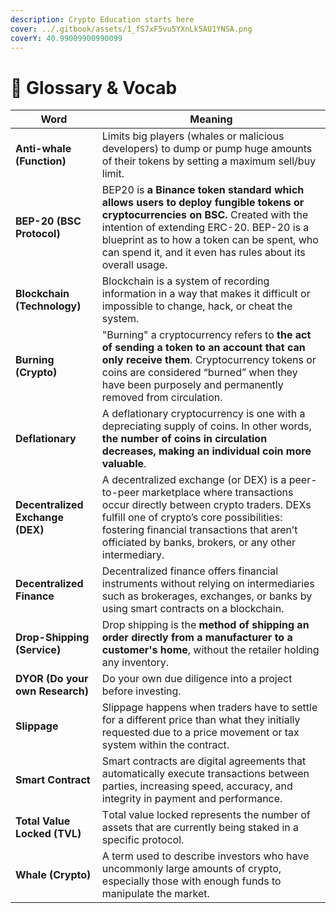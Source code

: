 ```yaml
---
description: Crypto Education starts here
cover: ../.gitbook/assets/1_fS7xF5vu5YXnLk5AU1YNSA.png
coverY: 40.99009900990099
---
```


# 📖 Glossary & Vocab

| Word                             | Meaning                                                                                                                                                                                                                                                                               |
| -------------------------------- | ------------------------------------------------------------------------------------------------------------------------------------------------------------------------------------------------------------------------------------------------------------------------------------- |
| **Anti-whale (Function)**        | Limits big players (whales or malicious developers) to dump or pump huge amounts of their tokens by setting a maximum sell/buy limit.                                                                                                                                                 |
| **BEP-20 (BSC Protocol)**        | BEP20 is **a Binance token standard which allows users to deploy fungible tokens or cryptocurrencies on BSC.** Created with the intention of extending ERC-20. BEP-20 is a blueprint as to how a token can be spent, who can spend it, and it even has rules about its overall usage. |
| **Blockchain (Technology)**      | Blockchain is a system of recording information in a way that makes it difficult or impossible to change, hack, or cheat the system.                                                                                                                                                  |
| **Burning (Crypto)**             | "Burning" a cryptocurrency refers to **the act of sending a token to an account that can only receive them**.   Cryptocurrency tokens or coins are considered “burned” when they have been purposely and permanently removed from circulation.                                        |
| **Deflationary**                 | A deflationary cryptocurrency is one with a depreciating supply of coins. In other words, **the number of coins in circulation decreases, making an individual coin more valuable**.                                                                                                  |
| **Decentralized Exchange (DEX)** | A decentralized exchange (or DEX) is a peer-to-peer marketplace where transactions occur directly between crypto traders. DEXs fulfill one of crypto’s core possibilities: fostering financial transactions that aren’t officiated by banks, brokers, or any other intermediary.      |
| **Decentralized Finance**        | Decentralized finance offers financial instruments without relying on intermediaries such as brokerages, exchanges, or banks by using smart contracts on a blockchain.                                                                                                                |
| **Drop-Shipping (Service)**      | Drop shipping is the **method of shipping an order directly from a manufacturer to a customer's home**, without the retailer holding any inventory.                                                                                                                                   |
| **DYOR (Do your own Research)**  | Do your own due diligence into a project before investing.                                                                                                                                                                                                                            |
| **Slippage**                     | Slippage happens when traders have to settle for a different price than what they initially requested due to a price movement or tax system within the contract.                                                                                                                      |
| **Smart Contract**               | Smart contracts are digital agreements that automatically execute transactions between parties, increasing speed, accuracy, and integrity in payment and performance.                                                                                                                 |
| **Total Value Locked (TVL)**     | Тotal value locked represents the number of assets that are currently being staked in a specific protocol.                                                                                                                                                                            |
| **Whale (Crypto)**               | A term used to describe investors who have uncommonly large amounts of crypto, especially those with enough funds to manipulate the market.                                                                                                                                           |

